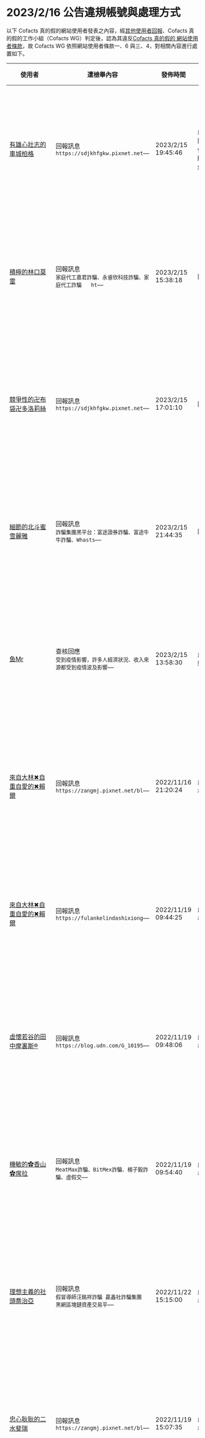 2023/2/16 公告違規帳號與處理方式
=========

以下 Cofacts 真的假的網站使用者發表之內容，經[其他使用者回報](https://docs.google.com/spreadsheets/d/e/2PACX-1vRdcwXdC36xfgXfSMSk527Zbel9A-__vwRXkQ0NjkzSXoSPETCFc7sI7SoaAFdPCfskugtQL-Md8JgH/pubhtml?gid=438362561&single=true)、Cofacts 真的假的工作小組（Cofacts WG）判定後，認為其違反[Cofacts 真的假的 網站使用者條款](https://github.com/cofacts/rumors-site/blob/master/LEGAL.md)，故 Cofacts WG 依照網站使用者條款一、6 與三、4，對相關內容進行處置如下。

| 使用者 | 遭檢舉內容 | 發佈時間 | 違規樣態 | 處置 |
| ----- | -------- | ------- | ------- | --- |
| [有雄心壯志的車城柏格](https://cofacts.github.io/community-builder/#/editorworks?showAll=1&day=365&userId=j4S8C_PM1BJIZ1acF-VZZPmA9Zm8AZUZC7Va2k1uN5p8CK23k) | 回報訊息<br>`https://sdjkhfgkw.pixnet.net⋯⋯` | 2023/2/15 19:45:46 | 此帳號張貼盜文部落格內容，均在發文當天即轉發、內容均與詐騙有關、且無他人回報，應為廣告帳號試圖利用 Cofacts 進行 SEO，循往例（ https://github.com/cofacts/takedowns/blob/master/2023/0211-seo-spam.md ）刪除。 | 隱藏所有被檢舉人發表之內容 [^block] |
| [積極的林口莫雷](https://cofacts.github.io/community-builder/#/editorworks?showAll=1&day=365&userId=j4S8C_5u9HwKmAe9LDK2YUXdko8MM8nDZ8tDxDapk3SL6c7v8) | 回報訊息<br>`家庭代工嘉君詐騙、永睿欣科技詐騙、家庭代工詐騙   ht⋯⋯` | 2023/2/15 15:38:18 | 同上 | 隱藏所有被檢舉人發表之內容 [^block] |
| [競爭性的卍布袋卍多洛莉絲](https://cofacts.github.io/community-builder/#/editorworks?showAll=1&day=365&userId=j4S8C_JGLIU8alOxwxLYbodq0Hs8d1LM41ZIDQwIW_hANae7M) | 回報訊息<br>`https://sdjkhfgkw.pixnet.net⋯⋯` | 2023/2/15 17:01:10 | 同上 | 隱藏所有被檢舉人發表之內容 [^block] |
| [細節的北斗蜜雪麗雅](https://cofacts.github.io/community-builder/#/editorworks?showAll=1&day=365&userId=j4S8C_FRClxTktYQ8EJa0tt2riEn1I_lV4nrOQUgN11epyKQs) | 回報訊息<br>`詐騙集團黑平台：富途證券詐騙、富途牛牛詐騙、Whasts⋯⋯` | 2023/2/15 21:44:35 | 同上 | 隱藏所有被檢舉人發表之內容 [^block] |
| [鱼Mr](https://cofacts.github.io/community-builder/#/editorworks?showAll=1&day=365&userId=qPsqU4YBC7Q3lHuUgOrT) | 查核回應<br>`受到疫情影響，許多人經濟狀況、收入來源都受到疫情波及影響⋯⋯` | 2023/2/15 13:58:30 | 此帳號挑選被判定為二次詐騙廣告者的訊息回應、複製貼上，應是詐騙集團同夥。 | 隱藏所有被檢舉人發表之內容 [^block] |
| [來自大林✖自重自愛的✖賴爾](https://cofacts.github.io/community-builder/#/editorworks?showAll=1&day=365&userId=j4S8C_SBBgnxN8sfuC-coLHToDThOFRwqIeag02ujtTTmFd0M) | 回報訊息<br>`https://zangmj.pixnet.net/bl⋯⋯` | 2022/11/16 21:20:24 | 此帳號為二次詐騙業者，利用 Cofacts 吸引詐騙受害者點閱其部落格、將其導向至部落格留言處留下二次詐騙的 LINE 帳號。 | 隱藏所有被檢舉人發表之內容 [^block] |
| [來自大林✖自重自愛的✖賴爾](https://cofacts.github.io/community-builder/#/editorworks?showAll=1&day=365&userId=j4S8C_SBBgnxN8sfuC-coLHToDThOFRwqIeag02ujtTTmFd0M) | 回報訊息<br>`https://fulankelindashixiong⋯⋯` | 2022/11/19 09:44:25 | 此帳號為二次詐騙業者，利用 Cofacts 吸引詐騙受害者點閱其部落格、將其導向至部落格留言處留下二次詐騙的 LINE 帳號。 | 隱藏所有被檢舉人發表之內容 [^block] |
| [虛懷若谷的田中摩裏斯®](https://cofacts.github.io/community-builder/#/editorworks?showAll=1&day=365&userId=j4S8C_3KC9JdXaQCx7f-qEDZzgoah1EDmI4aggXDFMIBLTTko) | 回報訊息<br>`https://blog.udn.com/G_10195⋯⋯` | 2022/11/19 09:48:06 | 此帳號為二次詐騙業者，利用 Cofacts 吸引詐騙受害者點閱其部落格、將其導向至部落格留言處留下二次詐騙的 LINE 帳號。 | 隱藏所有被檢舉人發表之內容 [^block] |
| [機敏的✿香山✿席拉](https://cofacts.github.io/community-builder/#/editorworks?showAll=1&day=365&userId=j4S8C_XZ7XIjdA09IlhwfLLDZepNkR9ER5GDs8-T37EkK0fVw) | 回報訊息<br>`MeatMax詐騙、BitMex詐騙、楊子毅詐騙、虛假交⋯⋯` | 2022/11/19 09:54:40 | 此帳號為二次詐騙業者，利用 Cofacts 吸引詐騙受害者點閱其部落格、將其導向至部落格留言處留下二次詐騙的 LINE 帳號。 | 隱藏所有被檢舉人發表之內容 [^block] |
| [理想主義的社頭喬治亞](https://cofacts.github.io/community-builder/#/editorworks?showAll=1&day=365&userId=j4S8C_6tt57S3kb0fuXS9keRKJXE-uWsVaciwuNEtqaaS7jYk) | 回報訊息<br>`假冒導師汪銘祥詐騙 贏鑫社詐騙集團 黑網區塊鏈資產交易平⋯⋯` | 2022/11/22 15:15:00 | 此帳號為二次詐騙業者，利用 Cofacts 吸引詐騙受害者點閱其部落格、將其導向至部落格留言處留下二次詐騙的 LINE 帳號。 | 隱藏所有被檢舉人發表之內容 [^block] |
| [忠心耿耿的二水斐瑞](https://cofacts.github.io/community-builder/#/editorworks?showAll=1&day=365&userId=j4S8C_qHegZGCeNYa804ctYAfFQyPcAwVccSVstTbBWiFu5K8) | 回報訊息<br>`https://zangmj.pixnet.net/bl⋯⋯` | 2022/11/19 15:07:35 | 此帳號為二次詐騙業者，利用 Cofacts 吸引詐騙受害者點閱其部落格、將其導向至部落格留言處留下二次詐騙的 LINE 帳號。 | 隱藏所有被檢舉人發表之內容 [^block] |
| [忠心耿耿的二水斐瑞](https://cofacts.github.io/community-builder/#/editorworks?showAll=1&day=365&userId=j4S8C_qHegZGCeNYa804ctYAfFQyPcAwVccSVstTbBWiFu5K8) | 回報訊息<br>`https://sdjkhfgkw.pixnet.net⋯⋯` | 2022/12/13 20:57:02 | 此帳號為二次詐騙業者，利用 Cofacts 吸引詐騙受害者點閱其部落格、將其導向至部落格留言處留下二次詐騙的 LINE 帳號。 | 隱藏所有被檢舉人發表之內容 [^block] |
| [Viuda Negra-2021-pelicula-completa-online](https://cofacts.github.io/community-builder/#/editorworks?showAll=1&day=365&userId=a_tKXIYBC7Q3lHuUA_MK) | 查核回應<br>`https://rentry.co/v92ge` | 2023/2/17 06:15:22 | 此帳號僅有張貼特定網站之宣傳內容，應是廣告帳號。 | 隱藏所有被檢舉人發表之內容 [^block] |
| [發起者的吉安陸斯恩](https://cofacts.github.io/community-builder/#/editorworks?showAll=1&day=365&userId=j4S8C_BnLrOErqs7FzPFHsiF_v1Vv9NhPM-LbjxgHIL2WFcRU) | 回報訊息<br>`https://blog.udn.com/G_10195⋯⋯` | 2023/2/16 10:14:19 | 此帳號為二次詐騙業者，利用 Cofacts 吸引詐騙受害者點閱其部落格、將其導向至部落格留言處留下二次詐騙的 LINE 帳號。 | 隱藏所有被檢舉人發表之內容 [^block] |
| [勤奮的大里傑森](https://cofacts.github.io/community-builder/#/editorworks?showAll=1&day=365&userId=j4S8C_agB7lz2ue-oq3Pw2OCedp6PFsXfhumN4ZUvDRbBABr8) | 回報訊息<br>`https://matters.news/@77777/⋯⋯` | 2022/8/20 14:47:08 | 此帳號為二次詐騙業者，利用 Cofacts 吸引詐騙受害者點閱其部落格、將其導向至部落格留言處留下二次詐騙的 LINE 帳號。 | 隱藏所有被檢舉人發表之內容 [^block] |
| [興趣廣泛的烏來詹姆士](https://cofacts.github.io/community-builder/#/editorworks?showAll=1&day=365&userId=j4S8C_1ookz5laX86zSp7ayMX8x-XGS1nIer8dbqhFCjAYIVU) | 回報訊息<br>`https://fanzha365.pixnet.net⋯⋯` | 2022/9/13 15:49:39 | 此帳號為二次詐騙業者，利用 Cofacts 吸引詐騙受害者點閱其部落格、將其導向至部落格留言處留下二次詐騙的 LINE 帳號。 | 隱藏所有被檢舉人發表之內容 [^block] |
| [忠懇的關西康那理惟士®](https://cofacts.github.io/community-builder/#/editorworks?showAll=1&day=365&userId=j4S8C_xPIPcCmMWA4hpu0WSY2ggLNNNKWeS6LLXZFaUZ1ar6I) | 回報訊息<br>`ChackA詐騙、Coinchack詐騙、Coinche⋯⋯` | 2023/2/14 20:36:08 | 此帳號為二次詐騙業者，利用 Cofacts 吸引詐騙受害者點閱其部落格、將其導向至部落格留言處留下二次詐騙的 LINE 帳號。 | 隱藏所有被檢舉人發表之內容 [^block] |
| [tam chria](https://cofacts.github.io/community-builder/#/editorworks?showAll=1&day=365&userId=0Iom1YIBv5it-Cx_aVbs) | 網友補充<br>`我發現這個外匯網站評價網https://68trader⋯⋯` | 2022/8/25 21:20:13 | 此帳號僅有張貼過特定網站貼文，應為廣告帳號洗 SEO。 | 隱藏所有被檢舉人發表之內容 [^block] |
| [依雲](https://cofacts.github.io/community-builder/#/editorworks?showAll=1&day=365&userId=wIqDNIMBv5it-Cx_IrCK) | 網友補充<br>`本人與5月份親身經歷被QTC新時代詐騙的事情，事情剛發生⋯⋯` | 2022/9/13 09:43:12 | 此帳號到處張貼廣告內文吸引人加入特定 LINE ID 進行二次詐騙。 | 隱藏所有被檢舉人發表之內容 [^block] |
| [來自新豐✖內向的✖艾凡](https://cofacts.github.io/community-builder/#/editorworks?showAll=1&day=365&userId=j4S8C_u5Wh8nYe3pOo91fiypyX_dl2aXHAjFRW1nx-Sr1oUMs) | 回報訊息<br>`https://matters.news/@zhangm⋯⋯` | 2022/8/3 17:31:23 | 此帳號為二次詐騙業者，利用 Cofacts 吸引詐騙受害者點閱其部落格、將其導向至部落格留言處留下二次詐騙的 LINE 帳號。 | 隱藏所有被檢舉人發表之內容 [^block] |
| [董宇澤](https://cofacts.github.io/community-builder/#/editorworks?showAll=1&day=365&userId=91S2ZoIBZ4FY5vnATkoh) | 網友補充<br>`現在MT4，MT5，虛擬貨幣殺豬盤超多，大多都是通過一些⋯⋯` | 2022/8/4 10:36:47 | 此帳號到處張貼廣告內文吸引人加入特定 LINE ID 進行二次詐騙。 | 隱藏所有被檢舉人發表之內容 [^block] |
| [來自新豐✖內向的✖艾凡](https://cofacts.github.io/community-builder/#/editorworks?showAll=1&day=365&userId=j4S8C_u5Wh8nYe3pOo91fiypyX_dl2aXHAjFRW1nx-Sr1oUMs) | 回報訊息<br>`https://matters.news/@get402⋯⋯` | 2022/8/13 10:54:04 | 此帳號為二次詐騙業者，利用 Cofacts 吸引詐騙受害者點閱其部落格、將其導向至部落格留言處留下二次詐騙的 LINE 帳號。 | 隱藏所有被檢舉人發表之內容 [^block] |
| [來自新豐✖內向的✖艾凡](https://cofacts.github.io/community-builder/#/editorworks?showAll=1&day=365&userId=j4S8C_u5Wh8nYe3pOo91fiypyX_dl2aXHAjFRW1nx-Sr1oUMs) | 回報訊息<br>`https://matters.news/@chenzh⋯⋯` | 2022/8/16 21:22:50 | 此帳號為二次詐騙業者，利用 Cofacts 吸引詐騙受害者點閱其部落格、將其導向至部落格留言處留下二次詐騙的 LINE 帳號。 | 隱藏所有被檢舉人發表之內容 [^block] |
| [耿直的宜蘭萊安♡](https://cofacts.github.io/community-builder/#/editorworks?showAll=1&day=365&userId=j4S8C_gxdeFpEchlvIiwpKpNFum6kbLPYYlqzchuH50_8gBHw) | 回報訊息<br>`Bankcex詐騙黑網平台、假冒導師蔣鴻博詐騙、王明誠、⋯⋯` | 2022/12/1 16:42:39 | 此帳號張貼盜文部落格內容，均在發文當天即轉發、內容均與詐騙有關、且無他人回報，應為廣告帳號試圖利用 Cofacts 進行 SEO，循往例（ https://github.com/cofacts/takedowns/blob/master/2023/0211-seo-spam.md ）刪除。 | 隱藏所有被檢舉人發表之內容 [^block] |
| [音樂性的造橋亞爾維斯](https://cofacts.github.io/community-builder/#/editorworks?showAll=1&day=365&userId=j4S8C_A9OFt8IVIiG8SsW18mTDV2nyN8iE6KFNb4UrUwQA75U) | 回報訊息<br>`假冒團隊蔣明誠詐騙、王宏文詐騙、許博文詐騙、陳志明詐騙、⋯⋯` | 2022/12/7 18:13:44 | 此帳號張貼盜文部落格內容，均在發文當天即轉發、內容均與詐騙有關、且無他人回報，應為廣告帳號試圖利用 Cofacts 進行 SEO，循往例（ https://github.com/cofacts/takedowns/blob/master/2023/0211-seo-spam.md ）刪除。 | 隱藏所有被檢舉人發表之內容 [^block] |
| [勇敢的後壁希拉蕊](https://cofacts.github.io/community-builder/#/editorworks?showAll=1&day=365&userId=j4S8C_01Mi6EjZnRXeShff46JbegBVTJXL7jEf5DK_L6_1rGI) | 回報訊息<br>`吳全峰詐騙、姵璇詐騙、高建宏詐騙、雅麗詐騙、長宏金融詐騙⋯⋯` | 2023/2/22 21:11:16 | 此帳號為二次詐騙業者，利用 Cofacts 吸引詐騙受害者點閱其部落格、將其導向至部落格留言處留下二次詐騙的 LINE 帳號。 | 隱藏所有被檢舉人發表之內容 [^block] |
| [耿直的枋寮奧瑪](https://cofacts.github.io/community-builder/#/editorworks?showAll=1&day=365&userId=j4S8C_g5pJIJzc-6FATt1cba3e3l3VfJ4VMJpM-Gbe9aUlWP0) | 回報訊息<br>`https://matters.news/@Hamlet⋯⋯` | 2022/8/22 10:30:17 | 此帳號為二次詐騙業者，利用 Cofacts 吸引詐騙受害者點閱其部落格、將其導向至部落格留言處留下二次詐騙的 LINE 帳號。 | 隱藏所有被檢舉人發表之內容 [^block] |
| [細節的二林畢夏普](https://cofacts.github.io/community-builder/#/editorworks?showAll=1&day=365&userId=j4S8C_rap6F3RDqrkZlvlIzlGMtRN-gSesILAtuRK-AH61z2M) | 回報訊息<br>`https://matters.news/@dengzi⋯⋯` | 2022/8/24 21:19:22 | 此帳號為二次詐騙業者，利用 Cofacts 吸引詐騙受害者點閱其部落格、將其導向至部落格留言處留下二次詐騙的 LINE 帳號。 | 隱藏所有被檢舉人發表之內容 [^block] |
| [快樂的林內瑪德琳](https://cofacts.github.io/community-builder/#/editorworks?showAll=1&day=365&userId=j4S8C_J2p1Uq_vY9f7KyYgkq_NpdEIR9tqzEvlmYSszdI1M7g) | 回報訊息<br>`金一詐騙，655666詐騙 ， 張文詐騙 https:/⋯⋯` | 2023/2/10 20:29:47 | 此帳號為二次詐騙業者，利用 Cofacts 吸引詐騙受害者點閱其部落格、將其導向至部落格留言處留下二次詐騙的 LINE 帳號。 | 隱藏所有被檢舉人發表之內容 [^block] |
| [Oo幽默的福興凱薩琳oO](https://cofacts.github.io/community-builder/#/editorworks?showAll=1&day=365&userId=j4S8C_EbOyJBpSBRba0HTTBQEYDQHQuR1xrGCODqlMI862oWw) | 回報訊息<br>`「蔣明誠防騙指南」網購詐騙越來越多？常見的詐騙手法與處理⋯⋯` | 2022/12/6 11:08:09 | 此帳號張貼盜文部落格內容，均在同一日發送、內容均與詐騙有關、且無他人回報，應為廣告帳號試圖利用 Cofacts 進行 SEO，循往例（ https://github.com/cofacts/takedowns/blob/master/2023/0211-seo-spam.md ）刪除。 | 隱藏所有被檢舉人發表之內容 [^block] |
| [乂善於社交的里港尼克勒斯乂](https://cofacts.github.io/community-builder/#/editorworks?showAll=1&day=365&userId=j4S8C_ijDJH76_wqYocKTCS0IyWxNhno1MnnN724N9STcKVNo) | 回報訊息<br>`蔣明誠防騙手則    https://www.popo.⋯⋯` | 2022/12/12 09:49:44 | 此帳號張貼盜用新聞與公開部落格內容，插入特定人士名稱，內容均與詐騙有關、且無他人回報，應為廣告帳號試圖利用 Cofacts 進行 SEO，循往例（ https://github.com/cofacts/takedowns/blob/master/2023/0211-seo-spam.md ）刪除。 | 隱藏所有被檢舉人發表之內容 [^block] |
| [乂善於社交的里港尼克勒斯乂](https://cofacts.github.io/community-builder/#/editorworks?showAll=1&day=365&userId=j4S8C_ijDJH76_wqYocKTCS0IyWxNhno1MnnN724N9STcKVNo) | 回報訊息<br>`黃善誠防騙手則    https://www.popo.⋯⋯` | 2022/12/12 10:34:12 | 此帳號張貼盜用新聞與公開部落格內容，插入特定人士名稱，內容均與詐騙有關、且無他人回報，應為廣告帳號試圖利用 Cofacts 進行 SEO，循往例（ https://github.com/cofacts/takedowns/blob/master/2023/0211-seo-spam.md ）刪除。 | 隱藏所有被檢舉人發表之內容 [^block] |
| [昌平王](https://cofacts.github.io/community-builder/#/editorworks?showAll=1&day=365&userId=V_yKgoYBC7Q3lHuUfRiN) | 網友補充<br>`DWS投信詐騙、DWS詐騙，遇見一定要小心https:/⋯⋯` | 2023/2/24 17:01:59 | 此帳號為二次詐騙業者，利用 Cofacts 吸引詐騙受害者點閱其部落格、將其導向至部落格留言處留下二次詐騙的 LINE 帳號。 | 隱藏所有被檢舉人發表之內容 [^block] |
| [vierilta](https://cofacts.github.io/community-builder/#/editorworks?showAll=1&day=365&userId=lvwbkYYBC7Q3lHuUuyQj) | 查核回應<br>`dewapoker dan poker dewa mer⋯⋯` | 2023/2/27 12:25:06 | 此帳號僅有張貼特定網站之宣傳內容，應是廣告帳號。 | 隱藏所有被檢舉人發表之內容 [^block] |
| [Sembarangan dewe](https://cofacts.github.io/community-builder/#/editorworks?showAll=1&day=365&userId=APoj0YQBC7Q3lHuUHYQP) | 網友補充<br>`Dewapoker adalah website gam⋯⋯` | 2023/2/27 16:12:53 | 此帳號僅有張貼特定網站之宣傳內容，應是廣告帳號。 | 隱藏所有被檢舉人發表之內容 [^block] |
| [noltsreacrelt esahlontsrea](https://cofacts.github.io/community-builder/#/editorworks?showAll=1&day=365&userId=xfw4ooYBC7Q3lHuU8DSD) | 網友補充<br>`🌈小桃高檔外送LINE:hzs556 TG選妹頻道：h⋯⋯` | 2023/3/2 20:11:21 | 此帳號僅有張貼過外送茶廣告，應為廣告帳號。 | 隱藏所有被檢舉人發表之內容 [^block] |
| [noltsreacrelt esahlontsrea](https://cofacts.github.io/community-builder/#/editorworks?showAll=1&day=365&userId=xfw4ooYBC7Q3lHuU8DSD) | 網友補充<br>`🎊小桃茶坊 LINE: hzs556 🎈TG htt⋯⋯` | 2023/3/2 22:59:19 | 此帳號僅有張貼過外送茶廣告，應為廣告帳號。 | 隱藏所有被檢舉人發表之內容 [^block] |
| [noltsreacrelt esahlontsrea](https://cofacts.github.io/community-builder/#/editorworks?showAll=1&day=365&userId=xfw4ooYBC7Q3lHuU8DSD) | 網友補充<br>`🌈小桃家外送有:各種優質高檔妹妹任你挑選＋LINE:h⋯⋯` | 2023/3/2 23:13:44 | 此帳號僅有張貼過外送茶廣告，應為廣告帳號。 | 隱藏所有被檢舉人發表之內容 [^block] |
| [noltsreacrelt esahlontsrea](https://cofacts.github.io/community-builder/#/editorworks?showAll=1&day=365&userId=xfw4ooYBC7Q3lHuU8DSD) | 網友補充<br>`🌈桃花塢高檔外送茶【主打/優質/良心價格/優惠多/便宜⋯⋯` | 2023/3/2 23:17:10 | 此帳號僅有張貼過外送茶廣告，應為廣告帳號。 | 隱藏所有被檢舉人發表之內容 [^block] |
| [noltsreacrelt esahlontsrea](https://cofacts.github.io/community-builder/#/editorworks?showAll=1&day=365&userId=xfw4ooYBC7Q3lHuU8DSD) | 網友補充<br>`🌈桃花塢高檔外送茶【主打/優質/良心價格/優惠多/便宜⋯⋯` | 2023/3/3 24:36:31 | 此帳號僅有張貼過外送茶廣告，應為廣告帳號。 | 隱藏所有被檢舉人發表之內容 [^block] |
| [張珉晉](https://cofacts.github.io/community-builder/#/editorworks?showAll=1&day=365&userId=vvqkqYQBC7Q3lHuUJF7N) | 網友補充<br>`我是被一個網友拉到一個叫聚散聯盟群，在群裡一老師的指導下⋯⋯` | 2023/2/28 16:05:00 | 此帳號到處張貼廣告內文吸引人加入特定 LINE ID 進行二次詐騙。 | 隱藏所有被檢舉人發表之內容 [^block] |
| [刘欢](https://cofacts.github.io/community-builder/#/editorworks?showAll=1&day=365&userId=Sfx8wYYBC7Q3lHuUUVIa) | 網友補充<br>`我也是被這個詐騙的，我今天上午拿到的錢，等了有差不多一個⋯⋯` | 2023/3/8 21:58:45 | 此帳號到處張貼廣告內文吸引人加入特定 LINE ID 進行二次詐騙。 | 隱藏所有被檢舉人發表之內容 [^block] |
| [刘欢](https://cofacts.github.io/community-builder/#/editorworks?showAll=1&day=365&userId=Sfx8wYYBC7Q3lHuUUVIa) | 查核回應<br>`是詐騙，我也是被這個詐騙的，我今天上午拿到的錢，等了有差⋯⋯` | 2023/3/8 22:50:04 | 此帳號到處張貼廣告內文吸引人加入特定 LINE ID 進行二次詐騙。 | 隱藏所有被檢舉人發表之內容 [^block] |
| [富利隆](https://cofacts.github.io/community-builder/#/editorworks?showAll=1&day=365&userId=dvyey4YBC7Q3lHuUPFtA) | 網友補充<br>`遇見詐騙不知道如何處理，可以聯繫免費法律案件處理志工賴 ⋯⋯` | 2023/3/10 21:03:41 | 此帳號到處張貼廣告內文吸引人加入特定 LINE ID 進行二次詐騙。 | 隱藏所有被檢舉人發表之內容 [^block] |
| [蔡培慧](https://cofacts.github.io/community-builder/#/editorworks?showAll=1&day=365&userId=efyfy4YBC7Q3lHuUq1ub) | 網友補充<br>`我有投入300萬一直無法領取，昨天聯繫反詐志工幫忙我處理⋯⋯` | 2023/3/10 21:06:15 | 此帳號到處張貼廣告內文吸引人加入特定 LINE ID 進行二次詐騙。 | 隱藏所有被檢舉人發表之內容 [^block] |
| [蔡國慶](https://cofacts.github.io/community-builder/#/editorworks?showAll=1&day=365&userId=a_yXyoYBC7Q3lHuUrlrz) | 網友補充<br>`這個是假投資平台我入金600萬一直不出金，後來找反詐一共⋯⋯` | 2023/3/10 21:52:59 | 此帳號到處張貼廣告內文吸引人加入特定 LINE ID 進行二次詐騙。 | 隱藏所有被檢舉人發表之內容 [^block] |
| [廖至诚](https://cofacts.github.io/community-builder/#/editorworks?showAll=1&day=365&userId=Mvwp3oYBC7Q3lHuUhWu4) | 網友補充<br>`1月人士一個女生聊的比較來，自己也感覺不錯，後來和她一起⋯⋯` | 2023/3/14 11:31:26 | 此帳號到處張貼廣告內文吸引人加入特定 LINE ID 進行二次詐騙。 | 隱藏所有被檢舉人發表之內容 [^block] |
| [Brian Lau](https://cofacts.github.io/community-builder/#/editorworks?showAll=1&day=365&userId=6YpaU4MBv5it-Cx_kM4-) | 網友補充<br>`我也是受害者,都有被鬼遮眼的時候，我已經成功拿回錢，有被⋯⋯` | 2023/3/13 20:37:04 | 此帳號到處張貼廣告內文吸引人加入特定 LINE ID 進行二次詐騙。 | 隱藏所有被檢舉人發表之內容 [^block] |
| [廖至诚](https://cofacts.github.io/community-builder/#/editorworks?showAll=1&day=365&userId=Mvwp3oYBC7Q3lHuUhWu4) | 網友補充<br>`1月人士一個女生聊的比較來，自己也感覺不錯，後來和她一起⋯⋯` | 2023/3/14 11:31:26 | 此帳號到處張貼廣告內文吸引人加入特定 LINE ID 進行二次詐騙。 | 隱藏所有被檢舉人發表之內容 [^block] |
| [檸檬很酸](https://cofacts.github.io/community-builder/#/editorworks?showAll=1&day=365&userId=UvvIXoYBC7Q3lHuUyvab) | 網友補充<br>`我之前被這個騙過，被騙的前一個月每天把自己關在房間裡面，⋯⋯` | 2023/3/14 19:25:17 | 此帳號到處張貼廣告內文吸引人加入特定 LINE ID 進行二次詐騙。 | 隱藏所有被檢舉人發表之內容 [^block] |
| [檸檬很酸](https://cofacts.github.io/community-builder/#/editorworks?showAll=1&day=365&userId=UvvIXoYBC7Q3lHuUyvab) | 網友補充<br>`我之前被這個騙過，被騙的前一個月每天把自己關在房間裡面，⋯⋯` | 2023/3/14 19:26:03 | 此帳號到處張貼廣告內文吸引人加入特定 LINE ID 進行二次詐騙。 | 隱藏所有被檢舉人發表之內容 [^block] |
| [檸檬很酸](https://cofacts.github.io/community-builder/#/editorworks?showAll=1&day=365&userId=UvvIXoYBC7Q3lHuUyvab) | 網友補充<br>`我之前被這個騙過，被騙的前一個月每天把自己關在房間裡面，⋯⋯` | 2023/3/14 19:26:47 | 此帳號到處張貼廣告內文吸引人加入特定 LINE ID 進行二次詐騙。 | 隱藏所有被檢舉人發表之內容 [^block] |
| [醬果](https://cofacts.github.io/community-builder/#/editorworks?showAll=1&day=365&userId=RVMvqIEBZ4FY5vnA4ni_) | 網友補充<br>`我的親身經歷是之前在投資平台被騙三百萬後來是通過反詐騙聯⋯⋯` | 2023/3/14 20:22:52 | 此帳號到處張貼廣告內文吸引人加入特定 LINE ID 進行二次詐騙。 | 隱藏所有被檢舉人發表之內容 [^block] |
| [郭博均](https://cofacts.github.io/community-builder/#/editorworks?showAll=1&day=365&userId=MPxq4IYBC7Q3lHuU1G5_) | 網友補充<br>`1月人士一個女生聊的比較來，自己也感覺不錯，後來和她一起⋯⋯` | 2023/3/14 22:00:17 | 此帳號到處張貼廣告內文吸引人加入特定 LINE ID 進行二次詐騙。 | 隱藏所有被檢舉人發表之內容 [^block] |
| [郭博均](https://cofacts.github.io/community-builder/#/editorworks?showAll=1&day=365&userId=MPxq4IYBC7Q3lHuU1G5_) | 網友補充<br>`1月人士一個女生聊的比較來，自己也感覺不錯，後來和她一起⋯⋯` | 2023/3/14 22:01:22 | 此帳號到處張貼廣告內文吸引人加入特定 LINE ID 進行二次詐騙。 | 隱藏所有被檢舉人發表之內容 [^block] |
| [郭博均](https://cofacts.github.io/community-builder/#/editorworks?showAll=1&day=365&userId=MPxq4IYBC7Q3lHuU1G5_) | 查核回應<br>`1月人士一個女生聊的比較來，自己也感覺不錯，後來和她一起⋯⋯` | 2023/3/14 22:04:30 | 此帳號到處張貼廣告內文吸引人加入特定 LINE ID 進行二次詐騙。 | 隱藏所有被檢舉人發表之內容 [^block] |
| [謝欣穎](https://cofacts.github.io/community-builder/#/editorworks?showAll=1&day=365&userId=XvyWzoYBC7Q3lHuUa13I) | 網友補充<br>`我是在股市長虹群組被騙，後來聯繫聯繫免費法律案件處理志工⋯⋯` | 2023/3/11 10:55:22 | 此帳號到處張貼廣告內文吸引人加入特定 LINE ID 進行二次詐騙。 | 隱藏所有被檢舉人發表之內容 [^block] |
| [邱先生](https://cofacts.github.io/community-builder/#/editorworks?showAll=1&day=365&userId=RPz-_YYBC7Q3lHuUXYqr) | 網友補充<br>`我之前也被類似這樣的手法詐騙，被騙的前一個月每天把自己關⋯⋯` | 2023/3/21 11:31:39 | 此帳號到處張貼廣告內文吸引人加入特定 LINE ID 進行二次詐騙。 | 隱藏所有被檢舉人發表之內容 [^block] |
| [蘇菲](https://cofacts.github.io/community-builder/#/editorworks?showAll=1&day=365&userId=Mfzz_YYBC7Q3lHuU9opB) | 網友補充<br>`我之前也被類似這樣的手法詐騙，被騙的前一個月每天把自己關⋯⋯` | 2023/3/20 17:30:54 | 此帳號到處張貼廣告內文吸引人加入特定 LINE ID 進行二次詐騙。 | 隱藏所有被檢舉人發表之內容 [^block] |
| [啾啾](https://cofacts.github.io/community-builder/#/editorworks?showAll=1&day=365&userId=pYoskIIBv5it-Cx_vgjr) | 網友補充<br>`我也是被拉入line群組詐騙的，剛開始出金都正常，到後面⋯⋯` | 2023/3/21 15:49:10 | 此帳號到處張貼廣告內文吸引人加入特定 LINE ID 進行二次詐騙。 | 隱藏所有被檢舉人發表之內容 [^block] |
| [啾啾](https://cofacts.github.io/community-builder/#/editorworks?showAll=1&day=365&userId=pYoskIIBv5it-Cx_vgjr) | 網友補充<br>`我也是受害者,都有被鬼遮眼的時候，我已經成功拿回錢，有被⋯⋯` | 2023/3/23 10:37:05 | 此帳號到處張貼廣告內文吸引人加入特定 LINE ID 進行二次詐騙。 | 隱藏所有被檢舉人發表之內容 [^block] |
| [WikiFX](https://cofacts.github.io/community-builder/#/editorworks?showAll=1&day=365&userId=P1MtqIEBZ4FY5vnAWHiD) | 查核回應<br>`Coinbase詐騙、虛擬幣詐騙` | 2023/3/23 17:32:34 | 此帳號為二次詐騙業者，利用 Cofacts 吸引詐騙受害者點閱其部落格、將其導向至部落格留言處留下二次詐騙的 LINE 帳號。 | 隱藏所有被檢舉人發表之內容 [^block] |
| [蔡文姬](https://cofacts.github.io/community-builder/#/editorworks?showAll=1&day=365&userId=4vzt3YYBC7Q3lHuU9Wpl) | 查核回應<br>`https://feed.babyhome.com.tw⋯⋯` | 2023/3/25 10:28:21 | 此帳號為二次詐騙業者，利用 Cofacts 吸引詐騙受害者點閱其部落格、將其導向至部落格留言處留下二次詐騙的 LINE 帳號。 | 隱藏所有被檢舉人發表之內容 [^block] |
| [貫徹始終的泰安巴羅](https://cofacts.github.io/community-builder/#/editorworks?showAll=1&day=365&userId=j4S8C_iEkfYfL0QE5598XvfTI5fW9f6Tb7hzXK82aSDyN9Vuc) | 回報訊息<br>`全球加密貨幣知名平台之一｜cpinoffee交易所 ht⋯⋯` | 2023/3/27 16:56:18 | 此使用者利用 LINE 多次回報植入特定關鍵字之訊息進 Cofacts 真的假的，且無他人回報，應為廣告帳號試圖利用 Cofacts 進行 SEO，循往例（ https://github.com/cofacts/takedowns/blob/master/2023/0211-seo-spam.md ）刪除。 | 隱藏所有被檢舉人發表之內容 [^block] |

（日後遇類似狀況，會增補於上表）

[^block]: 
    經 Cofacts WG 研判，此使用者近期之所有內容均違反使用者條款（例如不斷進行廣告行為），故循[前例](https://github.com/cofacts/takedowns/blob/master/2021/1125-2nd-spam.md)，針對被檢舉人進行下面處置：
    1. 於資料庫中註記此使用者為被封鎖的使用者，檢附此公告的連結。
    2. 隱藏此使用者的所有「回應」、「補充」、與「評價」。
    3. 透過被檢舉人登入過的瀏覽器，仍可在網站上看到自己的回應、補充與評價。
